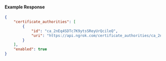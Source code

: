<!-- Code generated for API Clients. DO NOT EDIT. -->

#### Example Response

```json
{
	"certificate_authorities": [
		{
			"id": "ca_2nEq4SDTc7K9ytsSReyUrQcileQ",
			"uri": "https://api.ngrok.com/certificate_authorities/ca_2nEq4SDTc7K9ytsSReyUrQcileQ"
		}
	],
	"enabled": true
}
```
